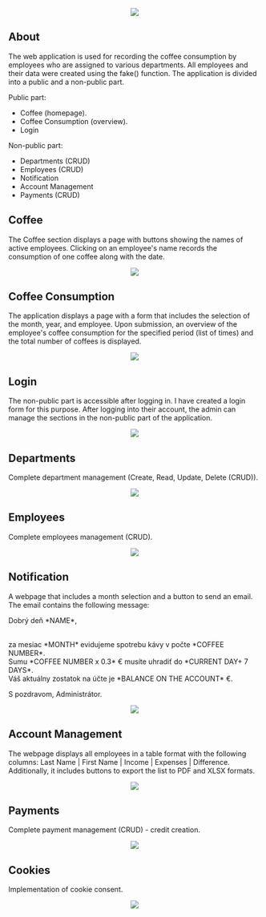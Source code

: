 <p align="center"><img src="{{ asset('rcc_img/registration_of_coffee_consumption.png') }}"></p>

## About

The web application is used for recording the coffee consumption by employees who are assigned to various departments. All employees and their data were created using the fake() function. The application is divided into a public and a non-public part.

Public part:

- Coffee (homepage).
- Coffee Consumption (overview).
- Login

Non-public part:
- Departments (CRUD) 
- Employees (CRUD)
- Notification
- Account Management
- Payments (CRUD)

## Coffee

The Coffee section displays a page with buttons showing the names of active employees. Clicking on an employee's name records the consumption of one coffee along with the date.

<p align="center"><img src="{{ asset('rcc_img/homepage.png') }}"></p>

## Coffee Consumption

The application displays a page with a form that includes the selection of the month, year, and employee. Upon submission, an overview of the employee's coffee consumption for the specified period (list of times) and the total number of coffees is displayed.

<p align="center"><img src="{{ asset('rcc_img/searching.png') }}"></p>

## Login

The non-public part is accessible after logging in. I have created a login form for this purpose. After logging into their account, the admin can manage the sections in the non-public part of the application.

<p align="center"><img src="{{ asset('rcc_img/login.png') }}"></p>

## Departments

Complete department management (Create, Read, Update, Delete (CRUD)).

<p align="center"><img src="{{ asset('rcc_img/admin_departments.png') }}"></p>

## Employees

Complete employees management (CRUD).

<p align="center"><img src="{{ asset('rcc_img/admin_employees.png') }}"></p>

## Notification

A webpage that includes a month selection and a button to send an email. The email contains the following message:

<p>
    Dobrý deň *NAME*,
</p>
<p> 
<br>    
za mesiac *MONTH* evidujeme spotrebu kávy v počte *COFFEE NUMBER*.
<br>
            Sumu *COFFEE NUMBER x 0.3* € musíte uhradiť do *CURRENT DAY+ 7 DAYS*.
<br>
            Váš aktuálny zostatok na účte je *BALANCE ON THE ACCOUNT* €.
</p>
<p>
    S pozdravom, Administrátor. 
</p>

<p align="center"><img src="{{ asset('rcc_img/admin_notification.png') }}"></p>

## Account Management

The webpage displays all employees in a table format with the following columns: Last Name | First Name | Income | Expenses | Difference. Additionally, it includes buttons to export the list to PDF and XLSX formats.

<p align="center"><img src="{{ asset('rcc_img/account_management.png') }}"></p>

## Payments

Complete payment management (CRUD) - credit creation.

<p align="center"><img src="{{ asset('rcc_img/payments.png') }}"></p>

## Cookies

Implementation of cookie consent.

<p align="center"><img src="{{ asset('rcc_img/cookies.png') }}"></p>